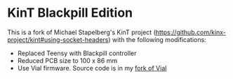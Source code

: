 # KinT Blackpill Edition

This is a fork of Michael Stapelberg's KinT project (https://github.com/kinx-project/kint#using-socket-headers) with the following modifications:

* Replaced Teensy with Blackpill controller
* Reduced PCB size to 100 x 86 mm
* Use Vial firmware.  Source code is in my [fork of Vial](https://github.com/dcpedit/vial-qmk/tree/vial/keyboards/dcpedit/kint_bp)
